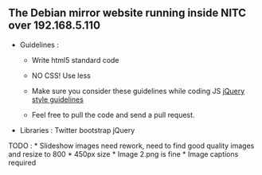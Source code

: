 ## The Debian mirror website running inside NITC over 192.168.5.110 ##

* Guidelines :

	* Write html5 standard code
	* NO CSS! Use less
	* Make sure you consider these guidelines while coding JS 
		[jQuery style guidelines](http://docs.jquery.com/JQuery_Core_Style_Guidelines)

	* Feel free to pull the code and send a pull request.


* Libraries :
	Twitter bootstrap
	jQuery


TODO :
	* Slideshow images need rework, need to find good quality images and resize to 800 * 450px size
	* Image 2.png is fine
	* Image captions required
